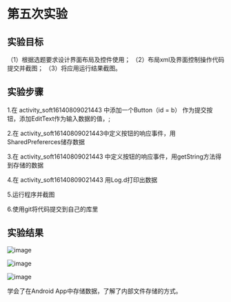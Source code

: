 # 第五次实验

## 实验目标

（1）根据选题要求设计界面布局及控件使用；
（2）布局xml及界面控制操作代码提交并截图；
（3）将应用运行结果截图。

## 实验步骤

1.在 activity_soft16140809021443 中添加一个Button（id = b） 作为提交按钮，添加EditText作为输入数据的值，;

2.在 activity_soft16140809021443中定义按钮的响应事件，用SharedPrefererces储存数据

3.在 activity_soft16140809021443 中定义按钮的响应事件，用getString方法得到存储的数据

4.在 activity_soft16140809021443 用Log.d打印出数据

5.运行程序并截图

6.使用git将代码提交到自己的库里

## 实验结果
![image](https://github.com/PanHaoRui/android-labs-2018/blob/master/Soft1614080902144/APP/5-1.png)

![image](https://github.com/PanHaoRui/android-labs-2018/blob/master/Soft1614080902144/APP/5-2.png)

![image](https://github.com/PanHaoRui/android-labs-2018/blob/master/Soft1614080902144/APP/5-3.png)

学会了在Android App中存储数据，了解了内部文件存储的方式。
